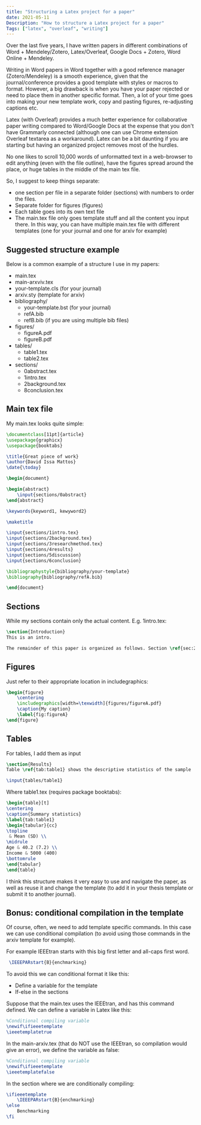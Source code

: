 ```yaml
---
title: "Structuring a Latex project for a paper"
date: 2021-05-11
Description: "How to structure a Latex project for a paper"
Tags: ["latex", "overleaf", "writing"]
---
```


Over the last five years, I have written papers in different combinations of Word + Mendeley/Zotero, Latex/Overleaf, Google Docs + Zotero, Word Online + Mendeley.

Writing in Word papers in Word together with a good reference manager (Zotero/Mendeley) is a smooth experience, given that the journal/conference provides a good template with styles or macros to format. However, a big drawback is when you have your paper rejected or need to place them in another specific format. Then, a lot of your time goes into making your new template work, copy and pasting figures, re-adjusting captions etc.

Latex (with Overleaf) provides a much better experience for collaborative paper writing compared to Word/Google Docs at the expense that you don't have Grammarly connected (although one can use Chrome extension Overleaf textarea as a workaround). Latex can be a bit daunting if you are starting but having an organized project removes most of the hurdles. 

No one likes to scroll 10,000 words of unformatted text in a web-browser to edit anything (even with the file outline), have the figures spread around the place, or huge tables in the middle of the main tex file.

So, I suggest to keep things separate:
* one section per file in a separate folder (sections) with numbers to order the files.
* Separate folder for figures (figures)
* Each table goes into its own text file
* The main.tex file only goes template stuff and all the content you input there. In this way, you can have multiple main.tex file with different templates (one for your journal and one for arxiv for example)
  
## Suggested structure example

Below is a common example of a structure I use in my papers:

- main.tex
- main-arxviv.tex
- your-template.cls (for your journal)
- arxiv.sty (template for arxiv)
- bibliography/
  - your-template.bst (for your journal)
  - refA.bib
  - refB.bib (if you are using multiple bib files)
- figures/
  - figureA.pdf
  - figureB.pdf
- tables/
  - table1.tex
  - table2.tex
- sections/
  - 0abstract.tex
  - 1intro.tex
  - 2background.tex
  - 8conclusion.tex


## Main tex file

My main.tex looks quite simple:

```latex
\documentclass[11pt]{article}
\usepackage{graphicx}
\usepackage{booktabs}

\title{Great piece of work}
\author{David Issa Mattos}
\date{\today}

\begin{document}

\begin{abstract}
	\input{sections/0abstract}
\end{abstract}

\keywords{keyword1, kewyword2}

\maketitle

\input{sections/1intro.tex}
\input{sections/2background.tex}
\input{sections/3researchmethod.tex}
\input{sections/4results}
\input{sections/5discussion}
\input{sections/6conclusion}

\bibliographystyle{bibliography/your-template}
\bibliography{bibliography/refA.bib}

\end{document}

```

## Sections

While my sections contain only the actual content. E.g. 1intro.tex:

```latex
\section{Introduction}
This is an intro.

The remainder of this paper is organized as follows. Section \ref{sec:2background} presents ...
```

## Figures

Just refer to their appropriate location in includegraphics:

```latex
\begin{figure}
    \centering
    \includegraphics[width=\texwidth]{figures/figureA.pdf}
    \caption{My caption}
    \label{fig:figureA}
\end{figure}
```

## Tables

For tables, I add them as input

```latex
\section{Results}
Table \ref{tab:table1} shows the descriptive statistics of the sample

\input{tables/table1}
```

Where table1.tex (requires package booktabs):

```latex
\begin{table}[t]
\centering
\caption{Summary statistics}
\label{tab:table1}
\begin{tabular}{cc}
\topline
 & Mean (SD) \\
\midrule
Age & 40.2 (7.2) \\
Income & 5000 (400)
\bottomrule
\end{tabular}
\end{table}
```

I think this structure makes it very easy to use and navigate the paper, as well as reuse it and change the template (to add it in your thesis template or submit it to another journal).

## Bonus: conditional compilation in the template

Of course, often, we need to add template specific commands. In this case we can use conditional compilation (to avoid using those commands in the arxiv template for example).

For example IEEEtran starts with this big first letter and all-caps first word.

```latex
 \IEEEPARstart{B}{enchmarking}
```

To avoid this we can conditional format it like this:

* Define a variable for the template
* If-else in the sections

Suppose that the  main.tex uses the IEEEtran, and has this command defined. We can define a variable in Latex like this:

```latex
%Conditional compiling variable
\newif\ifieeetemplate
\ieeetemplatetrue
```

In the main-arxiv.tex (that do NOT use the IEEEtran, so compilation would give an error), we define the variable as false:

```latex
%Conditional compiling variable
\newif\ifieeetemplate
\ieeetemplatefalse
```

In the section where we are conditionally compiling:

```latex
\ifieeetemplate
    \IEEEPARstart{B}{enchmarking}
\else
    Benchmarking
\fi
```